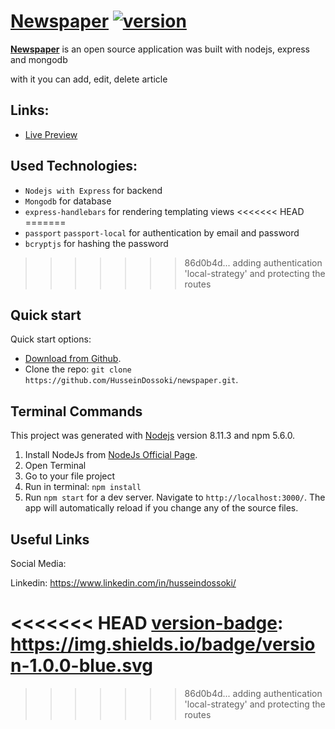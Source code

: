 # [Newspaper](#)  [![version][version-badge]][CHANGELOG]


**[Newspaper](#)** is an open source application was built with nodejs, express and mongodb

with it you can add, edit, delete article

## Links:

+ [Live Preview](#)


## Used Technologies:

+ ```Nodejs with Express``` for backend
+ ```Mongodb``` for database
+ ```express-handlebars``` for rendering templating views
<<<<<<< HEAD
=======
+ ```passport``` ```passport-local``` for authentication by email and password
+ ```bcryptjs``` for hashing the password
>>>>>>> 86d0b4d... adding authentication 'local-strategy' and protecting the routes


## Quick start

Quick start options:

- [Download from Github](https://github.com/HusseinDossoki/newspaper/archive/master.zip).
- Clone the repo: `git clone https://github.com/HusseinDossoki/newspaper.git`.

## Terminal Commands

This project was generated with [Nodejs](https://nodejs.org/en) version 8.11.3 and npm 5.6.0.

1. Install NodeJs from [NodeJs Official Page](https://nodejs.org/en).
2. Open Terminal
3. Go to your file project
4. Run in terminal: ```npm install```
5. Run `npm start` for a dev server. Navigate to `http://localhost:3000/`. The app will automatically reload if you change any of the source files.



## Useful Links


Social Media:

Linkedin: <https://www.linkedin.com/in/husseindossoki/>




[CHANGELOG]: ./CHANGELOG.md

<<<<<<< HEAD
[version-badge]: https://img.shields.io/badge/version-1.0.0-blue.svg
=======
[version-badge]: https://img.shields.io/badge/version-1.1.0-blue.svg
>>>>>>> 86d0b4d... adding authentication 'local-strategy' and protecting the routes
